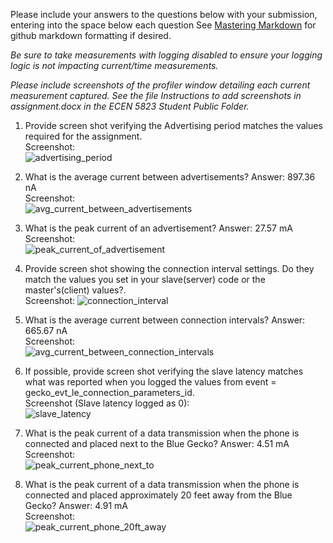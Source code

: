 Please include your answers to the questions below with your submission, entering into the space below each question
See [Mastering Markdown](https://guides.github.com/features/mastering-markdown/) for github markdown formatting if desired.

*Be sure to take measurements with logging disabled to ensure your logging logic is not impacting current/time measurements.*

*Please include screenshots of the profiler window detailing each current measurement captured.  See the file Instructions to add screenshots in assignment.docx in the ECEN 5823 Student Public Folder.*

1. Provide screen shot verifying the Advertising period matches the values required for the assignment.
   <br>Screenshot:  
   ![advertising_period]()  

2. What is the average current between advertisements?
   Answer: 897.36 nA
   <br>Screenshot:  
   ![avg_current_between_advertisements](https://github.com/CU-ECEN-5823/ecen5823-assignment5-vido2373/blob/master/questions/Assignment5-Screenshots/avg_current_between_advertisements.PNG)  

3. What is the peak current of an advertisement? 
   Answer: 27.57 mA
   <br>Screenshot:  
   ![peak_current_of_advertisement](https://github.com/CU-ECEN-5823/ecen5823-assignment5-vido2373/blob/master/questions/Assignment5-Screenshots/peak_current_of_advertisement.PNG)  

4. Provide screen shot showing the connection interval settings. Do they match the values you set in your slave(server) code or the master's(client) values?.
   <br>Screenshot: 
   ![connection_interval](https://github.com/CU-ECEN-5823/ecen5823-assignment5-vido2373/blob/master/questions/Assignment5-Screenshots/connection_interval.PNG)  

5. What is the average current between connection intervals?
   Answer: 665.67 nA
   <br>Screenshot:  
   ![avg_current_between_connection_intervals](https://github.com/CU-ECEN-5823/ecen5823-assignment5-vido2373/blob/master/questions/Assignment5-Screenshots/avg_current_between_connection_intervals.PNG)  

6. If possible, provide screen shot verifying the slave latency matches what was reported when you logged the values from event = gecko_evt_le_connection_parameters_id. 
   <br>Screenshot (Slave latency logged as 0):  
   ![slave_latency](https://github.com/CU-ECEN-5823/ecen5823-assignment5-vido2373/blob/master/questions/Assignment5-Screenshots/slave_latency.PNG)  

7. What is the peak current of a data transmission when the phone is connected and placed next to the Blue Gecko? 
   Answer: 4.51 mA
   <br>Screenshot:  
   ![peak_current_phone_next_to](https://github.com/CU-ECEN-5823/ecen5823-assignment5-vido2373/blob/master/questions/Assignment5-Screenshots/peak_current_phone_next_to.PNG)  
   
8. What is the peak current of a data transmission when the phone is connected and placed approximately 20 feet away from the Blue Gecko? 
   Answer: 4.91 mA
   <br>Screenshot:  
   ![peak_current_phone_20ft_away](https://github.com/CU-ECEN-5823/ecen5823-assignment5-vido2373/blob/master/questions/Assignment5-Screenshots/peak_current_phone_20ft_away.PNG)  
   
